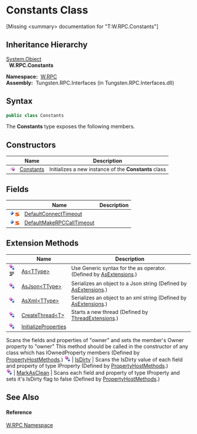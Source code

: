 Constants Class
===============
  
[Missing &lt;summary> documentation for "T:W.RPC.Constants"]



Inheritance Hierarchy
---------------------
[System.Object][1]  
  **W.RPC.Constants**  

  **Namespace:**  [W.RPC][2]  
  **Assembly:**  Tungsten.RPC.Interfaces (in Tungsten.RPC.Interfaces.dll)

Syntax
------

```csharp
public class Constants
```

The **Constants** type exposes the following members.


Constructors
------------

                 | Name           | Description                                           
---------------- | -------------- | ----------------------------------------------------- 
![Public method] | [Constants][3] | Initializes a new instance of the **Constants** class 


Fields
------

                                | Name                           | Description 
------------------------------- | ------------------------------ | ----------- 
![Public field]![Static member] | [DefaultConnectTimeout][4]     |             
![Public field]![Static member] | [DefaultMakeRPCCallTimeout][5] |             


Extension Methods
-----------------

                                          | Name                       | Description                                                                                                                                                                                                                      
----------------------------------------- | -------------------------- | -------------------------------------------------------------------------------------------------------------------------------------------------------------------------------------------------------------------------------- 
![Public Extension Method]![Code example] | [As&lt;TType>][6]          | Use Generic syntax for the as operator. (Defined by [AsExtensions][7].)                                                                                                                                                          
![Public Extension Method]                | [AsJson&lt;TType>][8]      | Serializes an object to a Json string (Defined by [AsExtensions][7].)                                                                                                                                                            
![Public Extension Method]                | [AsXml&lt;TType>][9]       | Serializes an object to an xml string (Defined by [AsExtensions][7].)                                                                                                                                                            
![Public Extension Method]                | [CreateThread&lt;T>][10]   | Starts a new thread (Defined by [ThreadExtensions][11].)                                                                                                                                                                         
![Public Extension Method]                | [InitializeProperties][12] | 
Scans the fields and properties of "owner" and sets the member's Owner property to "owner" This method should be called in the constructor of any class which has IOwnedProperty members
 (Defined by [PropertyHostMethods][13].) 
![Public Extension Method]                | [IsDirty][14]              | 
Scans the IsDirty value of each field and property of type IProperty
 (Defined by [PropertyHostMethods][13].)                                                                                                                 
![Public Extension Method]                | [MarkAsClean][15]          | 
Scans each field and property of type IProperty and sets it's IsDirty flag to false
 (Defined by [PropertyHostMethods][13].)                                                                                                  


See Also
--------

#### Reference
[W.RPC Namespace][2]  

[1]: http://msdn.microsoft.com/en-us/library/e5kfa45b
[2]: ../README.md
[3]: _ctor.md
[4]: DefaultConnectTimeout.md
[5]: DefaultMakeRPCCallTimeout.md
[6]: ../../W/AsExtensions/As__1.md
[7]: ../../W/AsExtensions/README.md
[8]: ../../W/AsExtensions/AsJson__1.md
[9]: ../../W/AsExtensions/AsXml__1.md
[10]: ../../W.Threading/ThreadExtensions/CreateThread__1.md
[11]: ../../W.Threading/ThreadExtensions/README.md
[12]: ../../W/PropertyHostMethods/InitializeProperties.md
[13]: ../../W/PropertyHostMethods/README.md
[14]: ../../W/PropertyHostMethods/IsDirty.md
[15]: ../../W/PropertyHostMethods/MarkAsClean.md
[16]: ../../_icons/Help.png
[Public method]: ../../_icons/pubmethod.gif "Public method"
[Public field]: ../../_icons/pubfield.gif "Public field"
[Static member]: ../../_icons/static.gif "Static member"
[Public Extension Method]: ../../_icons/pubextension.gif "Public Extension Method"
[Code example]: ../../_icons/CodeExample.png "Code example"